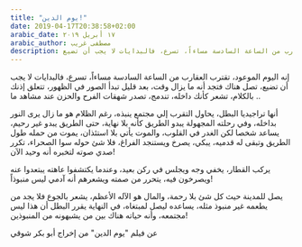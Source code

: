 ```yaml
---
title: "يوم الدين!"
date: 2019-04-17T20:38:58+02:00
arabic_date: ١٧ أبريل ٢٠١٩
arabic_author: مصطفى غريب
description: إنه اليوم الموعود، تقترب العقارب من الساعة السادسة مساءاً، تسرع، فالبدايات لا يجب أن تضيع ..
---
```


إنه اليوم الموعود، تقترب العقارب من الساعة السادسة مساءاً، تسرع، فالبدايات لا يجب أن تضيع، تصل هناك فتجد أنه ما يزال وقت، بعد قليل تبدأ الصور في الظهور، تتعلق إذنك بالكلام، تشعر كأنك داخله، تندمج، تصدر شهقات الفرح والحزن عند مشاهد ما ..

أنها تراجيديا البطل، يحاول التقرب إلي مجتمع ينبذه،
رغم الظلام هو ما زال يرى النور بداخله، وفي رحلته المجهولة يبدو الطريق كأنه بلا نهاية،
حتى الطريق يبدو غير رحيم، يساعد شخصا لكن الغدر في القلوب،
والموت يأتي بلا استئذان، يموت من حمله طول الطريق وتبقى له قدميه،
يبكي، يصرخ ويستنجد الفراغ، فلا شئ حوله سوا الصحراء، تكرر صدي صوته لتخبره أنه وحيد الآن!

يركب القطار، يخفي وجه ويجلس في ركن بعيد،
وعندما يكتشفوا عاهته يبتعدوا عنه ويصرخون فيه، يتحرر من صمته ويشعرهم أنه آدمي ليس منبوذاً!

يصل للمدينة حيث كل شئ بلا رحمة، والمال هو الآله الأعظم،
يشعر بالجوع فلا يجد من يطعمه غير منبوذ مثله،
يساعده ليصل لمبتغاه،
في النهاية يقرر البطل أن هذا ليس مجتمعه،
وأنه حياته هناك بين من يشبهونه من المنبوذين!

عن فيلم "يوم الدين" من إخراج أبو بكر شوقي
